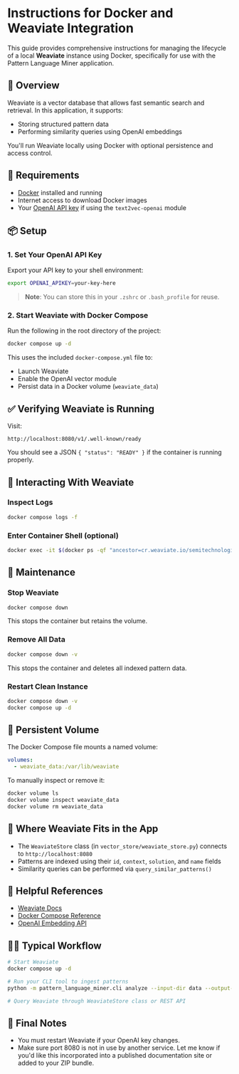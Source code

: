 # Instructions for Docker and Weaviate Integration

This guide provides comprehensive instructions for managing the lifecycle of a local **Weaviate** instance using Docker, specifically for use with the Pattern Language Miner application.
## 🚀 Overview

Weaviate is a vector database that allows fast semantic search and retrieval. In this application, it supports:

* Storing structured pattern data
* Performing similarity queries using OpenAI embeddings

You'll run Weaviate locally using Docker with optional persistence and access control.
## 🔧 Requirements

* [Docker](https://www.docker.com/) installed and running
* Internet access to download Docker images
* Your [OpenAI API key](https://platform.openai.com/account/api-keys) if using the `text2vec-openai` module
## 📦 Setup

### 1. Set Your OpenAI API Key

Export your API key to your shell environment:

```bash
export OPENAI_APIKEY=your-key-here
```

> **Note**: You can store this in your `.zshrc` or `.bash_profile` for reuse.

### 2. Start Weaviate with Docker Compose

Run the following in the root directory of the project:

```bash
docker compose up -d
```

This uses the included `docker-compose.yml` file to:

* Launch Weaviate
* Enable the OpenAI vector module
* Persist data in a Docker volume (`weaviate_data`)
## ✅ Verifying Weaviate is Running

Visit:

```
http://localhost:8080/v1/.well-known/ready
```

You should see a JSON `{ "status": "READY" }` if the container is running properly.
## 🧪 Interacting With Weaviate

### Inspect Logs

```bash
docker compose logs -f
```

### Enter Container Shell (optional)

```bash
docker exec -it $(docker ps -qf "ancestor=cr.weaviate.io/semitechnologies/weaviate:1.30.2") /bin/sh
```
## 🧹 Maintenance

### Stop Weaviate

```bash
docker compose down
```

This stops the container but retains the volume.

### Remove All Data

```bash
docker compose down -v
```

This stops the container and deletes all indexed pattern data.

### Restart Clean Instance

```bash
docker compose down -v
docker compose up -d
```
## 🧱 Persistent Volume

The Docker Compose file mounts a named volume:

```yaml
volumes:
  - weaviate_data:/var/lib/weaviate
```

To manually inspect or remove it:

```bash
docker volume ls
docker volume inspect weaviate_data
docker volume rm weaviate_data
```
## 📂 Where Weaviate Fits in the App

* The `WeaviateStore` class (in `vector_store/weaviate_store.py`) connects to `http://localhost:8080`
* Patterns are indexed using their `id`, `context`, `solution`, and `name` fields
* Similarity queries can be performed via `query_similar_patterns()`
## 📄 Helpful References

* [Weaviate Docs](https://weaviate.io/developers/weaviate)
* [Docker Compose Reference](https://docs.docker.com/compose/)
* [OpenAI Embedding API](https://platform.openai.com/docs/guides/embeddings)
## 🧑‍💻 Typical Workflow

```bash
# Start Weaviate
docker compose up -d

# Run your CLI tool to ingest patterns
python -m pattern_language_miner.cli analyze --input-dir data --output-dir output

# Query Weaviate through WeaviateStore class or REST API
```
## 🏁 Final Notes

* You must restart Weaviate if your OpenAI key changes.
* Make sure port 8080 is not in use by another service.
Let me know if you'd like this incorporated into a published documentation site or added to your ZIP bundle.
